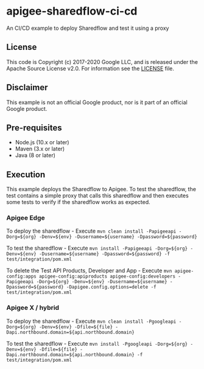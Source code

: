 # apigee-sharedflow-ci-cd

An CI/CD example to deploy Sharedflow and test it using a proxy

## License

This code is Copyright (c) 2017-2020 Google LLC, and is released under the
Apache Source License v2.0. For information see the [LICENSE](LICENSE) file.

## Disclaimer

This example is not an official Google product, nor is it part of an official Google product.

## Pre-requisites

- Node.js (10.x or later)
- Maven (3.x or later)
- Java (8 or later)

## Execution

This example deploys the Sharedflow to Apigee. To test the sharedflow, the test contains a simple proxy that calls this sharedflow and then executes some tests to verify if the sharedflow works as expected.

### Apigee Edge

To deploy the sharedflow 
	- Execute 
	```mvn clean install -Papigeeapi -Dorg=${org} -Denv=${env} -Dusername=${username} -Dpassword=${password}```

To test the sharedflow 
	- Execute 
	```mvn install -Papigeeapi -Dorg=${org} -Denv=${env} -Dusername=${username} -Dpassword=${password} -f test/integration/pom.xml```

To delete the Test API Products, Developer and App
	- Execute 
	```mvn apigee-config:apps apigee-config:apiproducts apigee-config:developers -Papigeeapi -Dorg=${org} -Denv=${env} -Dusername=${username} -Dpassword=${password} -Dapigee.config.options=delete -f test/integration/pom.xml```


### Apigee X / hybrid

To deploy the sharedflow 
	- Execute `mvn clean install -Pgoogleapi -Dorg=${org} -Denv=${env} -Dfile=${file} -Dapi.northbound.domain=${api.northbound.domain}`

To test the sharedflow 
	- Execute `mvn install -Pgoogleapi -Dorg=${org} -Denv=${env} -Dfile=${file} -Dapi.northbound.domain=${api.northbound.domain} -f test/integration/pom.xml`


